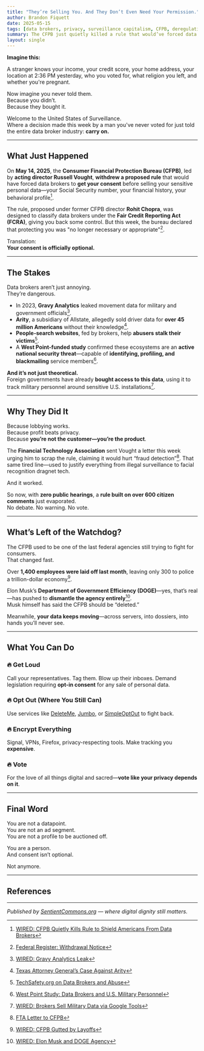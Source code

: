 ```yaml
---
title: "They’re Selling You. And They Don’t Even Need Your Permission."
author: Brandon Fiquett
date: 2025-05-15
tags: [data brokers, privacy, surveillance capitalism, CFPB, deregulation, digital rights]
summary: The CFPB just quietly killed a rule that would’ve forced data brokers to get your consent before selling your most sensitive information. Here’s who did it, why it’s dangerous, and what you can do.
layout: single
---
```


**Imagine this:**

A stranger knows your income, your credit score, your home address, your location at 2:36 PM yesterday, who you voted for, what religion you left, and whether you're pregnant.

Now imagine you never told them.  
Because you didn’t.  
Because they bought it.

Welcome to the United States of Surveillance.  
Where a decision made this week by a man you've never voted for just told the entire data broker industry: **carry on.**

---

## What Just Happened

On **May 14, 2025**, the **Consumer Financial Protection Bureau (CFPB)**, led by **acting director Russell Vought**, **withdrew a proposed rule** that would have forced data brokers to **get your consent** before selling your sensitive personal data—your Social Security number, your financial history, your behavioral profile[^1].

The rule, proposed under former CFPB director **Rohit Chopra**, was designed to classify data brokers under the **Fair Credit Reporting Act (FCRA)**, giving you back some control. But this week, the bureau declared that protecting you was "no longer necessary or appropriate"[^2].

Translation:  
**Your consent is officially optional.**

---

## The Stakes

Data brokers aren’t just annoying.  
They’re dangerous.

- In 2023, **Gravy Analytics** leaked movement data for military and government officials[^3].  
- **Arity**, a subsidiary of Allstate, allegedly sold driver data for **over 45 million Americans** without their knowledge[^4].  
- **People-search websites**, fed by brokers, help **abusers stalk their victims**[^5].  
- A **West Point-funded study** confirmed these ecosystems are an **active national security threat**—capable of **identifying, profiling, and blackmailing** service members[^6].

**And it’s not just theoretical.**  
Foreign governments have already **bought access to this data**, using it to track military personnel around sensitive U.S. installations[^7].

---

## Why They Did It

Because lobbying works.  
Because profit beats privacy.  
Because **you’re not the customer—you’re the product**.

The **Financial Technology Association** sent Vought a letter this week urging him to scrap the rule, claiming it would hurt “fraud detection”[^8]. That same tired line—used to justify everything from illegal surveillance to facial recognition dragnet tech.

And it worked.

So now, with **zero public hearings**, a **rule built on over 600 citizen comments** just evaporated.  
No debate. No warning. No vote.

---

## What’s Left of the Watchdog?

The CFPB used to be one of the last federal agencies still trying to fight for consumers.  
That changed fast.

Over **1,400 employees were laid off last month**, leaving only 300 to police a trillion-dollar economy[^9].

Elon Musk’s **Department of Government Efficiency (DOGE)**—yes, that’s real—has pushed to **dismantle the agency entirely**[^10].  
Musk himself has said the CFPB should be “deleted.”

Meanwhile, **your data keeps moving**—across servers, into dossiers, into hands you’ll never see.

---

## What You Can Do

### 🔥 Get Loud  
Call your representatives. Tag them. Blow up their inboxes. Demand legislation requiring **opt-in consent** for any sale of personal data.

### 🔥 Opt Out (Where You Still Can)  
Use services like [DeleteMe](https://joindeleteme.com), [Jumbo](https://www.jumboprivacy.com), or [SimpleOptOut](https://simpleoptout.com) to fight back.

### 🔥 Encrypt Everything  
Signal, VPNs, Firefox, privacy-respecting tools. Make tracking you **expensive**.

### 🔥 Vote  
For the love of all things digital and sacred—**vote like your privacy depends on it**.

---

## Final Word

You are not a datapoint.  
You are not an ad segment.  
You are not a profile to be auctioned off.

You are a person.  
And consent isn’t optional.

Not anymore.

---

## References

[^1]: [WIRED: CFPB Quietly Kills Rule to Shield Americans From Data Brokers](https://www.wired.com/story/cfpb-quietly-kills-rule-to-shield-americans-from-data-brokers/)  
[^2]: [Federal Register: Withdrawal Notice](https://www.federalregister.gov/public-inspection/2025-08644)  
[^3]: [WIRED: Gravy Analytics Leak](https://www.wired.com/story/gravy-location-data-app-leak-rtb/)  
[^4]: [Texas Attorney General’s Case Against Arity](https://www.texasattorneygeneral.gov/sites/default/files/images/press/Allstate%20and%20Arity%20Petition%20Filed.pdf)  
[^5]: [TechSafety.org on Data Brokers and Abuse](https://www.techsafety.org/data-brokers)  
[^6]: [West Point Study: Data Brokers and U.S. Military Personnel](https://techpolicy.sanford.duke.edu/wp-content/uploads/sites/4/2023/11/Sherman-et-al-2023-Data-Brokers-and-the-Sale-of-Data-on-US-Military-Personnel.pdf)  
[^7]: [WIRED: Brokers Sell Military Data via Google Tools](https://www.wired.com/story/google-dv360-banned-audience-segments-national-security/)  
[^8]: [FTA Letter to CFPB](https://www.ftassociation.org/wp-content/uploads/2025/05/FTA-Letter-on-OMB-Deregulation-RFI.pdf)  
[^9]: [WIRED: CFPB Gutted by Layoffs](https://www.wired.com/story/cfpb-has-been-gutted/)  
[^10]: [WIRED: Elon Musk and DOGE Agency](https://www.wired.com/story/elon-musk-digital-coup-doge-data-ai/)

---

*Published by [SentientCommons.org](https://sentientcommons.org) — where digital dignity still matters.*
